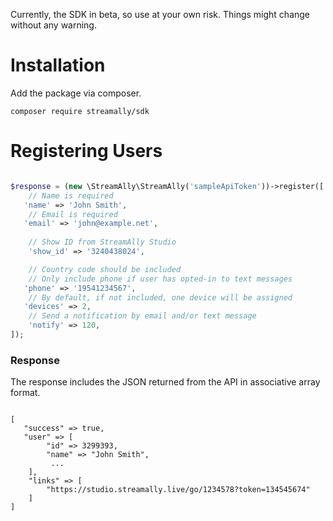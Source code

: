 Currently, the SDK in beta, so use at your own risk. Things might change without any warning.

# Installation

Add the package via composer.

```
composer require streamally/sdk
```

# Registering Users

```php

$response = (new \StreamAlly\StreamAlly('sampleApiToken'))->register([
    // Name is required
   'name' => 'John Smith',
    // Email is required
   'email' => 'john@example.net',
 
    // Show ID from StreamAlly Studio
    'show_id' => '3240438024',

    // Country code should be included
    // Only include phone if user has opted-in to text messages
   'phone' => '19541234567',
    // By default, if not included, one device will be assigned
   'devices' => 2,
    // Send a notification by email and/or text message
    'notify' => 120,
]);

```

### Response

The response includes the JSON returned from the API in associative array format.

```

[
   "success" => true,
   "user" => [
        "id" => 3299393,
        "name" => "John Smith",
         ...
    ],
    "links" => [
        "https://studio.streamally.live/go/1234578?token=134545674"
    ]
]

```

